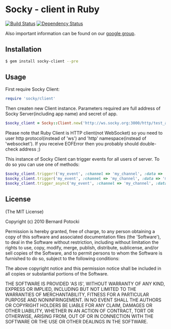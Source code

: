 # Socky - client in Ruby
[![Build Status](https://travis-ci.org/socky/socky-client-ruby.png)](http://travis-ci.org/socky/socky-client-ruby) [![Dependency Status](https://gemnasium.com/socky/socky-client-ruby.png)](http://gemnasium.com/socky/socky-client-ruby)

Also important information can be found on our [google group](http://groups.google.com/group/socky-users).

## Installation

``` bash
$ gem install socky-client --pre
```

## Usage

First require Socky Client:

``` ruby
require 'socky/client'
```

Then createn new Client instance. Parameters required are full address of Socky Server(including app name) and secret of app.

``` ruby
$socky_client = Socky::Client.new('http://ws.socky.org:3000/http/test_app', 'my_secret')
```

Please note that Ruby Client is HTTP client(not WebSocket) so you need to user http protocol(instead of 'ws') and 'http' namespace(instead of 'websocket'). If you receive EOFError then you probably should double-check address ;)

This instance of Socky Client can trigger events for all users of server. To do so you can use one of methods:

``` ruby
$socky_client.trigger!('my_event', :channel => 'my_channel', :data => 'my data') # Will raise on error
$socky_client.trigger('my_event', :channel => 'my_channel', :data => 'my data') # Will return false on error
$socky_client.trigger_async('my_event', :channel => 'my_channel', :data => 'my data') # Async method
```

## License

(The MIT License)

Copyright (c) 2010 Bernard Potocki

Permission is hereby granted, free of charge, to any person obtaining a copy of this software and associated documentation files (the 'Software'), to deal in the Software without restriction, including without limitation the rights to use, copy, modify, merge, publish, distribute, sublicense, and/or sell copies of the Software, and to permit persons to whom the Software is furnished to do so, subject to the following conditions:

The above copyright notice and this permission notice shall be included in all copies or substantial portions of the Software.

THE SOFTWARE IS PROVIDED 'AS IS', WITHOUT WARRANTY OF ANY KIND, EXPRESS OR IMPLIED, INCLUDING BUT NOT LIMITED TO THE WARRANTIES OF MERCHANTABILITY, FITNESS FOR A PARTICULAR PURPOSE AND NONINFRINGEMENT.  IN NO EVENT SHALL THE AUTHORS OR COPYRIGHT HOLDERS BE LIABLE FOR ANY CLAIM, DAMAGES OR OTHER LIABILITY, WHETHER IN AN ACTION OF CONTRACT, TORT OR OTHERWISE, ARISING FROM, OUT OF OR IN CONNECTION WITH THE SOFTWARE OR THE USE OR OTHER DEALINGS IN THE SOFTWARE.
